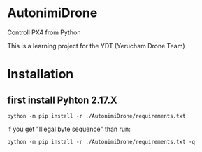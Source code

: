 # AutonimiDrone
Controll PX4 from Python

This is a learning project for the YDT (Yerucham Drone Team)

# Installation

## first install Pyhton 2.17.X
`python -m pip install -r ./AutonimiDrone/requirements.txt`

if you get "Illegal byte sequence" than run:

`python -m pip install -r ./AutonimiDrone/requirements.txt -q`
